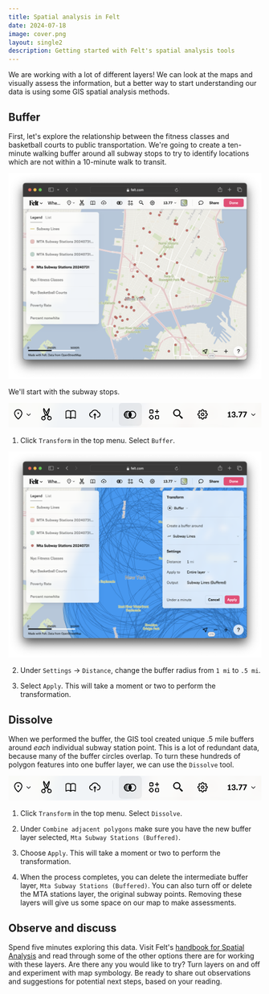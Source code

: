 ```yaml
---
title: Spatial analysis in Felt
date: 2024-07-18
image: cover.png
layout: single2
description: Getting started with Felt's spatial analysis tools
---
```


We are working with a lot of different layers! We can look at the maps and visually assess the information, but a better way to start understanding our data is using some GIS spatial analysis methods.

## Buffer

First, let's explore the relationship between the fitness classes and basketball courts to public transportation. We're going to create a ten-minute walking buffer around all subway stops to try to identify locations which are not within a 10-minute walk to transit.

![subway stops](media/subway-stops.png)

We'll start with the subway stops.

![Transform button in Felt](media/transform.png)

1. Click `Transform` in the top menu. Select `Buffer`.

![points with 1 mile buffers](media/buffer.png)

2. Under `Settings` →  `Distance`, change the buffer radius from `1 mi` to `.5 mi`.

3. Select `Apply`. This will take a moment or two to perform the transformation.

## Dissolve

When we performed the buffer, the GIS tool created unique .5 mile buffers around *each* individual subway station point. This is a lot of redundant data, because many of the buffer circles overlap. To turn these hundreds of polygon features into one buffer layer, we can use the `Dissolve` tool. 

![Transform button in Felt](media/transform.png)

1. Click `Transform` in the top menu. Select `Dissolve`.

2. Under `Combine adjacent polygons` make sure you have the new buffer layer selected, `Mta Subway Stations (Buffered)`.

3. Choose `Apply`. This will take a moment or two to perform the transformation.

4. When the process completes, you can delete the intermediate buffer layer, `Mta Subway Stations (Buffered)`. You can also turn off or delete the MTA stations layer, the original subway points. Removing these layers will give us some space on our map to make assessments. 

## Observe and discuss

Spend five minutes exploring this data. Visit Felt's [handbook for Spatial Analysis](https://gisfundamentals.felt.com/Module-5-Data-exploration-and-spatial-analysis-c549ac684dfb43799f9419fbf13ddabd) and read through some of the other options there are for working with these layers. Are there any you would like to try? Turn layers on and off and experiment with map symbology. Be ready to share out observations and suggestions for potential next steps, based on your reading.




